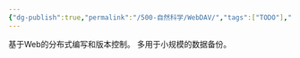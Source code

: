 ```yaml
---
{"dg-publish":true,"permalink":"/500-自然科学/WebDAV/","tags":["TODO"],"noteIcon":""}
---
```


基于Web的分布式编写和版本控制。
多用于小规模的数据备份。

